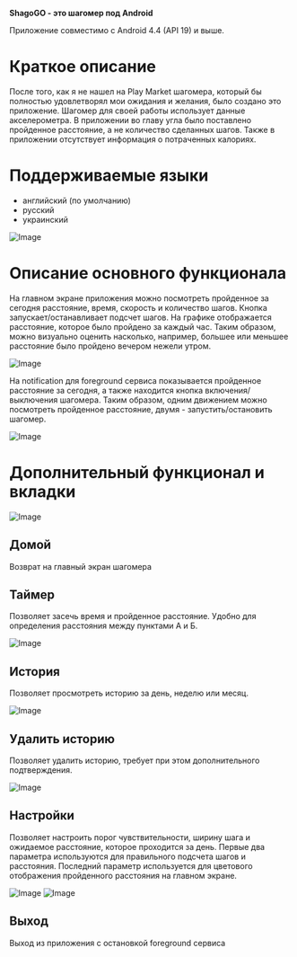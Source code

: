 **ShagoGO - это шагомер под Android**

Приложение совместимо с Android 4.4 (API 19) и выше.

# Краткое описание
После того, как я не нашел на Play Market шагомера, который бы полностью удовлетворял мои ожидания и желания, было создано это приложение.
Шагомер для своей работы использует данные акселерометра. В приложении во главу угла было поставлено пройденное расстояние, а не количество сделанных шагов. Также в приложении отсутствует информация о потраченных калориях.

# Поддерживаемые языки
- английский (по умолчанию)
- русский
- украинский

![Image](/screenshots/1.png)

# Описание основного функционала
На главном экране приложения можно посмотреть пройденное за сегодня расстояние, время, скорость и количество шагов. Кнопка запускает/останавливает подсчет шагов. На графике отображается расстояние, которое было пройдено за каждый час. Таким образом, можно визуально оценить насколько, например, большее или меньшее расстояние было пройдено вечером нежели утром.

![Image](/screenshots/2.png)

На notification для foreground сервиса показывается пройденное расстояние за сегодня, а также находится кнопка включения/выключения шагомера. Таким образом, одним движением можно посмотреть пройденное расстояние, двумя - запустить/остановить шагомер.

![Image](/screenshots/3.png)

# Дополнительный функционал и вкладки
![Image](/screenshots/4.png)

## Домой 
Возврат на главный экран шагомера

## Таймер
Позволяет засечь время и пройденное расстояние. Удобно для определения расстояния между пунктами А и Б. 

![Image](/screenshots/5.png)

## История
Позволяет просмотреть историю за день, неделю или месяц. 

![Image](/screenshots/6.png)

## Удалить историю
Позволяет удалить историю, требует при этом дополнительного подтверждения.

![Image](/screenshots/7.png)

## Настройки
Позволяет настроить порог чувствительности, ширину шага и ожидаемое расстояние, которое проходится за день. Первые два параметра используются для правильного подсчета шагов и расстояния. Последний параметр используется для цветового отображения пройденного расстояния на главном экране.

![Image](/screenshots/8.png)
![Image](/screenshots/9.png)

## Выход
Выход из приложения с остановкой foreground сервиса

